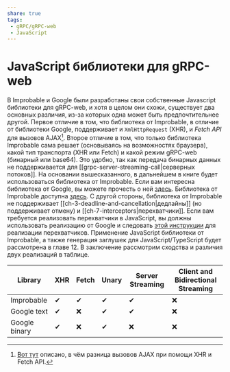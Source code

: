 ```yaml
---
share: true
tags:
 - gRPC/gRPC-web
 - JavaScript
---
```

# JavaScript библиотеки для gRPC-web
В Improbable и Google были разработаны свои собственные Javascript библиотеки для gRPC-web, и хотя в целом они схожи, существует два основных различия, из-за которых одна может быть предпочтительнее другой.
Первое отличие в том, что библиотека от Improbable, в отличие от библиотеки Google, поддерживает и `XmlHttpRequest` (XHR), и *Fetch API* для вызовов AJAX[^1].
Второе отличие в том, что только библиотека Improbable сама решает (основываясь на возможностях браузера), какой тип транспорта (XHR или Fetch) и какой режим gRPC-web (бинарный или base64). Это удобно, так как передача бинарных данных не поддерживается для [[grpc-server-streaming-call|серверных потоков]].
На основании вышесказанного, в дальнейшем в книге будет использоваться библиотека от Improbable. Если вам интересна библиотека от Google, вы можете прочесть о ней [здесь](https://github.com/grpc/grpc-web). Библиотека от Improbable доступна [здесь](https://github.com/improbable-eng/grpc-web).
С другой стороны, библиотека от Improbable не поддерживает [[ch-3-deadline-and-cancellation|дедлайны]] (но поддерживает отмену) и [[ch-7-interceptors|перехватчики]]. Если вам требуется реализовать перехватчики в JavaScript, вы должны использовать реализацию от Google и следовать [этой инструкции](https://grpc.io/blog/grpc-web-interceptor/) для реализации перехватчиков.
Применение JavaScript библиотеки от Improbable, а также генерация заглушек для JavaScript/TypeScript будет рассмотрена в главе 12.
В заключение рассмотрим сходства и различия двух реализаций в таблице.

|Library|XHR|Fetch|Unary|Server Streaming|Client and Bidirectional Streaming|
|---|---|---|---|---|---|
|Improbable|✔|✔|✔|✔|❌|
|Google text|✔|❌|✔|✔|❌|
|Google binary|✔|❌|✔|❌|❌|

[^1]:[Вот тут](https://www.sitepoint.com/xmlhttprequest-vs-the-fetch-api-whats-best-for-ajax-in-2019/) описано, в чём разница вызовов AJAX при помощи XHR и Fetch API.